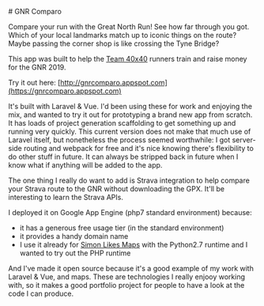 
# GNR Comparo

Compare your run with the Great North Run! See how far through you got. Which of your local landmarks match up to iconic things on the route? Maybe passing the corner shop is like crossing the Tyne Bridge?

This app was built to help the [Team 40x40](https://fortybyforty2019.com/) runners train and raise money for the GNR 2019.

Try it out here: [http://gnrcomparo.appspot.com](https://gnrcomparo.appspot.com)

It's built with Laravel & Vue. I'd been using these for work and enjoying the mix, and wanted to try it out for prototyping a brand new app from scratch. It has loads of project generation scaffolding to get something up and running very quickly. This current version does not make that much use of Laravel itself, but nonetheless the process seemed worthwhile: I got server-side routing and webpack for free and it's nice knowing there's flexibility to do other stuff in future. It can always be stripped back in future when I know what if anything will be added to the app.

The one thing I really do want to add is Strava integration to help compare your Strava route to the GNR without downloading the GPX. It'll be interesting to learn the Strava APIs.

I deployed it on Google App Engine (php7 standard environment) because:

- it has a generous free usage tier (in the standard environment)
- it provides a handy domain name
- I use it already for [Simon Likes Maps](https://www.simonlikesmaps.com) with the Python2.7 runtime and I wanted to try out the PHP runtime

And I've made it open source because it's a good example of my work with Laravel & Vue, and maps. These are technologies I really enjooy working with, so it makes a good portfolio project for people to have a look at the code I can produce.
